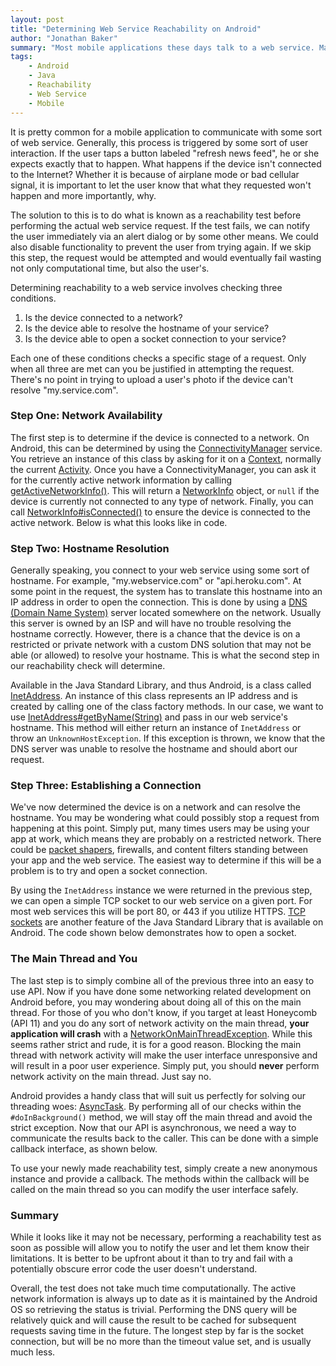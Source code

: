 ```yaml
---
layout: post
title: "Determining Web Service Reachability on Android"
author: "Jonathan Baker"
summary: "Most mobile applications these days talk to a web service. Making sure you can reach your destination prior to performing any requests is good practice. In this guide, we will take a look at a thorough approach to do just that."
tags:
    - Android
    - Java
    - Reachability
    - Web Service
    - Mobile
---
```

It is pretty common for a mobile application to communicate with some sort of web service. Generally, this process is triggered by some sort of user interaction. If the user taps a button labeled "refresh news feed", he or she expects exactly that to happen. What happens if the device isn't connected to the Internet? Whether it is because of airplane mode or bad cellular signal, it is important to let the user know that what they requested won't happen and more importantly, why.

The solution to this is to do what is known as a reachability test before performing the actual web service request. If the test fails, we can notify the user immediately via an alert dialog or by some other means. We could also disable functionality to prevent the user from trying again. If we skip this step, the request would be attempted and would eventually fail wasting not only computational time, but also the user's.

Determining reachability to a web service involves checking three conditions.

1. Is the device connected to a network?
2. Is the device able to resolve the hostname of your service?
3. Is the device able to open a socket connection to your service? 

Each one of these conditions checks a specific stage of a request. Only when all three are met can you be justified in attempting the request. There's no point in trying to upload a user's photo if the device can't resolve "my.service.com".

### Step One: Network Availability

The first step is to determine if the device is connected to a network. On Android, this can be determined by using the [ConnectivityManager][1] service. You retrieve an instance of this class by asking for it on a [Context][5], normally the current [Activity][6]. Once you have a ConnectivityManager, you can ask it for the currently active network information by calling [getActiveNetworkInfo()][3]. This will return a [NetworkInfo][2] object, or `null` if the device is currently not connected to any type of network. Finally, you can call [NetworkInfo#isConnected()][4] to ensure the device is connected to the active network. Below is what this looks like in code.

<script src="https://gist.github.com/cocoahero/063a3cbb4230d5f4f126.js"></script>

### Step Two: Hostname Resolution

Generally speaking, you connect to your web service using some sort of hostname. For example, "my.webservice.com" or "api.heroku.com". At some point in the request, the system has to translate this hostname into an IP address in order to open the connection. This is done by using a [DNS (Domain Name System)][7] server located somewhere on the network. Usually this server is owned by an ISP and will have no trouble resolving the hostname correctly. However, there is a chance that the device is on a restricted or private network with a custom DNS solution that may not be able (or allowed) to resolve your hostname. This is what the second step in our reachability check will determine.

Available in the Java Standard Library, and thus Android, is a class called [InetAddress][8]. An instance of this class represents an IP address and is created by calling one of the class factory methods. In our case, we want to use [InetAddress#getByName(String)][9] and pass in our web service's hostname. This method will either return an instance of `InetAddress` or throw an `UnknownHostException`. If this exception is thrown, we know that the DNS server was unable to resolve the hostname and should abort our request.

<script src="https://gist.github.com/cocoahero/017dbc8895fa00d6d3aa.js"></script>

### Step Three: Establishing a Connection

We've now determined the device is on a network and can resolve the hostname. You may be wondering what could possibly stop a request from happening at this point. Simply put, many times users may be using your app at work, which means they are probably on a restricted network. There could be [packet shapers][10], firewalls, and content filters standing between your app and the web service. The easiest way to determine if this will be a problem is to try and open a socket connection.

By using the `InetAddress` instance we were returned in the previous step, we can open a simple TCP socket to our web service on a given port. For most web services this will be port 80, or 443 if you utilize HTTPS. [TCP sockets][11] are another feature of the Java Standard Library that is available on Android. The code shown below demonstrates how to open a socket.

<script src="https://gist.github.com/cocoahero/e1bc6bf5a1a888d62d2b.js"></script>

### The Main Thread and You

The last step is to simply combine all of the previous three into an easy to use API. Now if you have done some networking related development on Android before, you may wondering about doing all of this on the main thread. For those of you who don't know, if you target at least Honeycomb (API 11) and you do any sort of network activity on the main thread, **your application will crash** with a [NetworkOnMainThreadException][12]. While this seems rather strict and rude, it is for a good reason. Blocking the main thread with network activity will make the user interface unresponsive and will result in a poor user experience. Simply put, you should **never** perform network activity on the main thread. Just say no.

Android provides a handy class that will suit us perfectly for solving our threading woes: [AsyncTask][13]. By performing all of our checks within the `#doInBackground()` method, we will stay off the main thread and avoid the strict exception. Now that our API is asynchronous, we need a way to communicate the results back to the caller. This can be done with a simple callback interface, as shown below.

<script src="https://gist.github.com/cocoahero/01a24c4fcccf40dcdd99.js?file=ReachabilityTest.java"></script>

To use your newly made reachability test, simply create a new anonymous instance and provide a callback. The methods within the callback will be called on the main thread so you can modify the user interface safely.

<script src="https://gist.github.com/cocoahero/01a24c4fcccf40dcdd99.js?file=MyActivity.java"></script>

### Summary

While it looks like it may not be necessary, performing a reachability test as soon as possible will allow you to notify the user and let them know their limitations. It is better to be upfront about it than to try and fail with a potentially obscure error code the user doesn't understand. 

Overall, the test does not take much time computationally. The active network information is always up to date as it is maintained by the Android OS so retrieving the status is trivial. Performing the DNS query will be relatively quick and will cause the result to be cached for subsequent requests saving time in the future. The longest step by far is the socket connection, but will be no more than the timeout value set, and is usually much less.

[1]: http://developer.android.com/reference/android/net/ConnectivityManager.html
[2]: http://developer.android.com/reference/android/net/NetworkInfo.html
[3]: http://developer.android.com/reference/android/net/ConnectivityManager.html#getActiveNetworkInfo()
[4]: http://developer.android.com/reference/android/net/NetworkInfo.html#isConnected()
[5]: http://developer.android.com/reference/android/content/Context.html
[6]: http://developer.android.com/reference/android/app/Activity.html
[7]: http://en.wikipedia.org/wiki/Domain_Name_System
[8]: http://developer.android.com/reference/java/net/InetAddress.html
[9]: http://developer.android.com/reference/java/net/InetAddress.html#getByName(java.lang.String)
[10]: http://en.wikipedia.org/wiki/Traffic_shaping
[11]: http://developer.android.com/reference/java/net/Socket.html
[12]: http://developer.android.com/reference/android/os/NetworkOnMainThreadException.html
[13]: http://developer.android.com/reference/android/os/AsyncTask.html